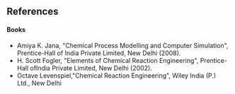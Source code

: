## References
#### Books
- Amiya K. Jana, "Chemical Process Modelling and Computer Simulation", Prentice-Hall of India Private Limited, New Delhi (2008).
- H. Scott Fogler, "Elements of Chemical Reaction Engineering", Prentice-Hall ofIndia Private Limited, New Delhi (2002).
- Octave Levenspiel,"Chemical Reaction Engineering", Wiley India (P.) Ltd., New Delhi

